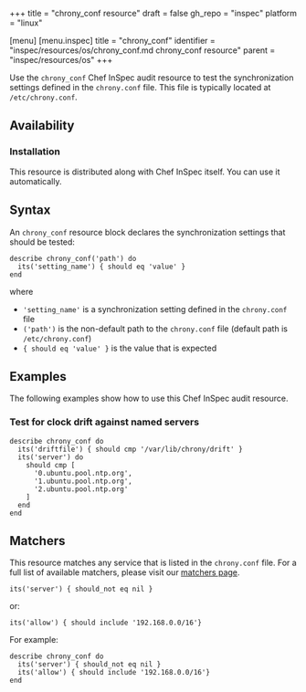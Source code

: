 +++
title = "chrony_conf resource"
draft = false
gh_repo = "inspec"
platform = "linux"

[menu]
  [menu.inspec]
    title = "chrony_conf"
    identifier = "inspec/resources/os/chrony_conf.md chrony_conf resource"
    parent = "inspec/resources/os"
+++

Use the `chrony_conf` Chef InSpec audit resource to test the synchronization settings defined in the `chrony.conf` file. This file is typically located at `/etc/chrony.conf`.

## Availability

### Installation

This resource is distributed along with Chef InSpec itself. You can use it automatically.

<!-- TODO: needs version number -->
<!-- ### Version

This resource first became available in v of InSpec. -->

## Syntax

An `chrony_conf` resource block declares the synchronization settings that should be tested:

    describe chrony_conf('path') do
      its('setting_name') { should eq 'value' }
    end

where

- `'setting_name'` is a synchronization setting defined in the `chrony.conf` file
- `('path')` is the non-default path to the `chrony.conf` file (default path is `/etc/chrony.conf`)
- `{ should eq 'value' }` is the value that is expected

## Examples

The following examples show how to use this Chef InSpec audit resource.

### Test for clock drift against named servers

    describe chrony_conf do
      its('driftfile') { should cmp '/var/lib/chrony/drift' }
      its('server') do
        should cmp [
          '0.ubuntu.pool.ntp.org',
          '1.ubuntu.pool.ntp.org',
          '2.ubuntu.pool.ntp.org'
        ]
      end
    end

## Matchers

This resource matches any service that is listed in the `chrony.conf` file. For a full list of available matchers, please visit our [matchers page](/inspec/matchers/).

    its('server') { should_not eq nil }

or:

    its('allow') { should include '192.168.0.0/16'}

For example:

    describe chrony_conf do
      its('server') { should_not eq nil }
      its('allow') { should include '192.168.0.0/16'}
    end
